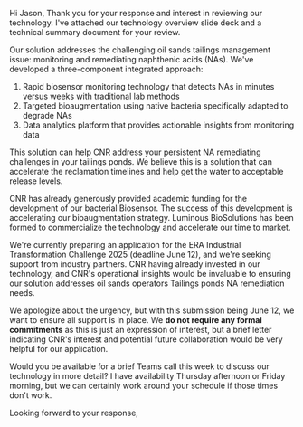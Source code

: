 
Hi Jason, Thank you for your response and interest in reviewing our technology. I've attached our technology overview slide deck and a technical summary document for your review. 

Our solution addresses the challenging oil sands tailings management issue: monitoring and remediating naphthenic acids (NAs). We've developed a three-component integrated approach: 

1. Rapid biosensor monitoring technology that detects NAs in minutes versus weeks with traditional lab methods 
2. Targeted bioaugmentation using native bacteria specifically adapted to degrade NAs 
3. Data analytics platform that provides actionable insights from monitoring data 

This solution can help CNR address your persistent NA remediating challenges in your tailings ponds. We believe this is a solution that can accelerate the reclamation timelines and help get the water to acceptable release levels. 

CNR has already generously provided academic funding for the development of our bacterial Biosensor. The success of this development is accelerating our bioaugmentation strategy. Luminous BioSolutions has been formed to commercialize the technology and accelerate our time to market. 

We're currently preparing an application for the ERA Industrial Transformation Challenge 2025 (deadline June 12), and we're seeking support from industry partners. CNR having already invested in our technology, and CNR's operational insights would be invaluable to ensuring our solution addresses oil sands operators Tailings ponds NA remediation needs. 

We apologize about the urgency, but with this submission being June 12, we want to ensure all support is in place. We **do not require any formal commitments** as this is just an expression of interest, but a brief letter indicating CNR's interest and potential future collaboration would be very helpful for our application. 

Would you be available for a brief Teams call this week to discuss our technology in more detail? I have availability Thursday afternoon or Friday morning, but we can certainly work around your schedule if those times don't work. 

Looking forward to your response,